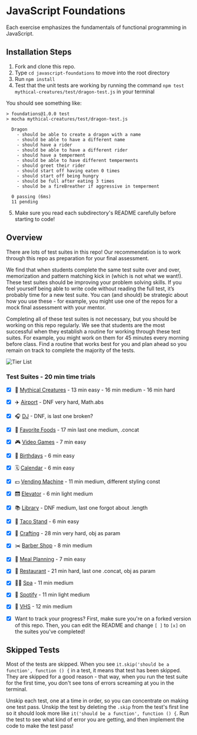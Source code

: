 # JavaScript Foundations

Each exercise emphasizes the fundamentals of functional programming in JavaScript.

## Installation Steps

1. Fork and clone this repo.
2. Type `cd javascript-foundations` to move into the root directory
3. Run `npm install`
4. Test that the unit tests are working by running the command `npm test mythical-creatures/test/dragon-test.js` in your terminal

You should see something like:

```shell
> foundations@1.0.0 test
> mocha mythical-creatures/test/dragon-test.js

  Dragon
    - should be able to create a dragon with a name
    - should be able to have a different name
    - should have a rider
    - should be able to have a different rider
    - should have a temperment
    - should be able to have different temperments
    - should greet their rider
    - should start off having eaten 0 times
    - should start off being hungry
    - should be full after eating 3 times
    - should be a fireBreather if aggressive in temperment

  0 passing (6ms)
  11 pending
```
5. Make sure you read each subdirectory's README carefully before starting to code!

## Overview

There are lots of test suites in this repo! Our recommendation is to work through this repo as preparation for your final assessment.  
  
We find that when students complete the same test suite over and over, memorization and pattern matching kick in (which is not what we want!). These test suites should be improving your problem solving skills. If you feel yourself being able to write code without reading the full test, it’s probably time for a new test suite. You can (and should) be strategic about how you use these - for example, you might use one of the repos for a mock final assessment with your mentor.

Completing all of these test suites is not necessary, but you should be working on this repo regularly. We see that students are the most successful when they establish a routine for working through these test suites. For example, you might work on them for 45 minutes every morning before class. Find a routine that works best for you and plan ahead so you remain on track to complete the majority of the tests.

![Tier List](https://github.com/joh-ann/js-foundations/assets/126308696/a5389430-d42b-4a65-a02e-99fe9223db35)


### Test Suites - 20 min time trials
- [x] 🧚 ‍[Mythical Creatures](./mythical-creatures) - 13 min easy - 16 min medium - 16 min hard
- [x] ✈️ [Airport](./airport) - DNF very hard, Math.abs
- [x] 🎧 [DJ](./dj) - DNF, is last one broken?
- [x] 🍔 [Favorite Foods](./favorite-foods) - 17 min last one medium, .concat
- [x] 🎮 [Video Games](./video-games/) - 7 min easy
- [x] 🎂 [Birthdays](./birthdays) - 6 min easy
- [x] 🗓 [Calendar](./calendar/) - 6 min easy
- [x] 💵 [Vending Machine](./dollar-store-vending-machine/) - 11 min medium, different styling const
- [x] 🛗 [Elevator](./elevator/) - 6 min light medium
- [x] 📚 [Library](./library) - DNF medium, last one forgot about .length
- [x] 🌮 [Taco Stand](./tacoStand/) - 6 min easy
- [x] 🧶 [Crafting](./crafting/) - 28 min very hard, obj as param
- [x] ✂️ [Barber Shop](./barber-shop/) - 8 min medium
- [x] 🥗 [Meal Planning](./meal-planning/) - 7 min easy
- [x] 🍜 [Restaurant](./restaurant/) - 21 min hard, last one .concat, obj as param
- [x] 🧖‍♀️ [Spa](./spa/) - 11 min medium
- [x] 🎵 [Spotify](./spotify/) - 11 min light medium
- [x] 📼 [VHS](./vhs/) - 12 min medium

- [x] Want to track your progress? First, make sure you're on a forked version of this repo. Then, you can edit the README and change `[ ]` to `[x]` on the suites you've completed!

## Skipped Tests

Most of the tests are skipped. When you see `it.skip('should be a function', function () {` in a test, it means that test has been skipped. They are skipped for a good reason - that way, when you run the test suite for the first time, you don't see tons of errors screaming at you in the terminal.

Unskip each test, one at a time in order, so you can concentrate on making one test pass. Unskip the test by deleting the `.skip` from the test's first line so it should look more like `it('should be a function', function () {`. Run the test to see what kind of error you are getting, and then implement the code to make the test pass!
